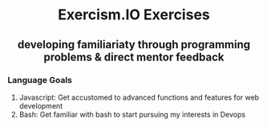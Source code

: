 <html>
  <div align="center">
    <h1>Exercism.IO Exercises</h1>
    <h2>developing familiariaty through programming problems & direct mentor feedback</h2>
  </div>
</html>


### Language Goals
  1. Javascript: Get accustomed to advanced functions and features for web development
  2. Bash: Get familiar with bash to start pursuing my interests in Devops
